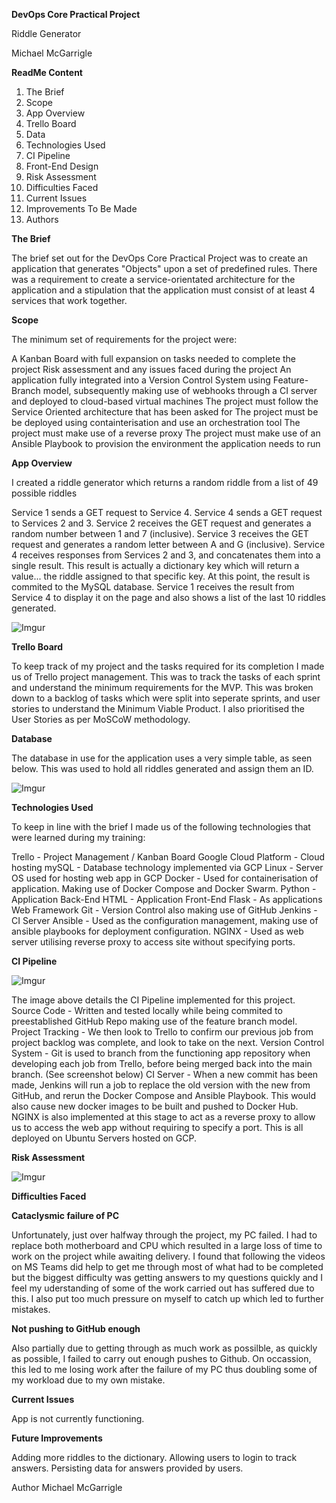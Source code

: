 **DevOps Core Practical Project**

Riddle Generator

Michael McGarrigle

**ReadMe Content**

1. The Brief
2. Scope
2. App Overview
3. Trello Board
4. Data
5. Technologies Used
6. CI Pipeline
7. Front-End Design
8. Risk Assessment
9. Difficulties Faced
10. Current Issues
11. Improvements To Be Made
12. Authors

**The Brief**

The brief set out for the DevOps Core Practical Project was to create an application that generates "Objects" upon a set of predefined rules. There was a requirement to create a service-orientated architecture for the application and a stipulation that the application must consist of at least 4 services that work together.

**Scope**

The minimum set of requirements for the project were:

A Kanban Board with full expansion on tasks needed to complete the project
Risk assessment and any issues faced during the project
An application fully integrated into a Version Control System using Feature-Branch model, subsequently making use of webhooks through a CI server and deployed to cloud-based virtual machines
The project must follow the Service Oriented architecture that has been asked for
The project must be be deployed using containterisation and use an orchestration tool
The project must make use of a reverse proxy
The project must make use of an Ansible Playbook to provision the environment the application needs to run

**App Overview**

I created a riddle generator which returns a random riddle from a list of 49 possible riddles

Service 1 sends a GET request to Service 4.
Service 4 sends a GET request to Services 2 and 3.
Service 2 receives the GET request and generates a random number between 1 and 7 (inclusive).
Service 3 receives the GET request and generates a random letter between A and G (inclusive).
Service 4 receives responses from Services 2 and 3, and concatenates them into a single result. This result is actually a dictionary key which will return a value... the riddle assigned to that specific key. At this point, the result is commited to the MySQL database.
Service 1 receives the result from Service 4 to display it on the page and also shows a list of the last 10 riddles generated.

![Imgur](https://i.imgur.com/rk21u5h.png)

**Trello Board**

To keep track of my project and the tasks required for its completion I made us of Trello project management. This was to track the tasks of each sprint and understand the minimum requirements for the MVP. This was broken down to a backlog of tasks which were split into seperate sprints, and user stories to understand the Minimum Viable Product. I also prioritised the User Stories as per MoSCoW methodology.




**Database**

The database in use for the application uses a very simple table, as seen below. This was used to hold all riddles generated and assign them an ID.

![Imgur](https://i.imgur.com/IADKqId.png)


**Technologies Used**

To keep in line with the brief I made us of the following technologies that were learned during my training:

Trello - Project Management / Kanban Board
Google Cloud Platform - Cloud hosting
mySQL - Database technology implemented via GCP
Linux - Server OS used for hosting web app in GCP
Docker - Used for containerisation of application. Making use of Docker Compose and Docker Swarm.
Python - Application Back-End
HTML - Application Front-End
Flask - As applications Web Framework
Git - Version Control also making use of GitHub
Jenkins - CI Server
Ansible - Used as the configuration management, making use of ansible playbooks for deployment configuration.
NGINX - Used as web server utilising reverse proxy to access site without specifying ports.

**CI Pipeline**

![Imgur](https://i.imgur.com/o7wnwx3.jpg)

The image above details the CI Pipeline implemented for this project.
Source Code - Written and tested locally while being commited to preestablished GitHub Repo making use of the feature branch model.
Project Tracking - We then look to Trello to confirm our previous job from project backlog was complete, and look to take on the next.
Version Control System - Git is used to branch from the functioning app repository when developing each job from Trello, before being merged back into the main branch. (See screenshot below)
CI Server - When a new commit has been made, Jenkins will run a job to replace the old version with the new from GitHub, and rerun the Docker Compose and Ansible Playbook. This would also cause new docker images to be built and pushed to Docker Hub.
NGINX is also implemented at this stage to act as a reverse proxy to allow us to access the web app without requiring to specify a port.
This is all deployed on Ubuntu Servers hosted on GCP.


**Risk Assessment**

![Imgur](https://i.imgur.com/fbyv6bT.png)

**Difficulties Faced**

**Cataclysmic failure of PC**

Unfortunately, just over halfway through the project, my PC failed. I had to replace both motherboard and CPU which resulted in a large loss of time to work on the project while awaiting delivery. I found that following the videos on MS Teams did help to get me through most of what had to be completed but the biggest difficulty was getting answers to my questions quickly and I feel my uderstanding of some of the work carried out has suffered due to this. I also put too much pressure on myself to catch up which led to further mistakes.

**Not pushing to GitHub enough**

Also partially due to getting through as much work as possilble, as quickly as possible, I failed to carry out enough pushes to Github. On occassion, this led to me losing work after the failure of my PC thus doubling some of my workload due to my own mistake.


**Current Issues**

App is not currently functioning.

**Future Improvements**

Adding more riddles to the dictionary.
Allowing users to login to track answers.
Persisting data for answers provided by users.

Author
Michael McGarrigle